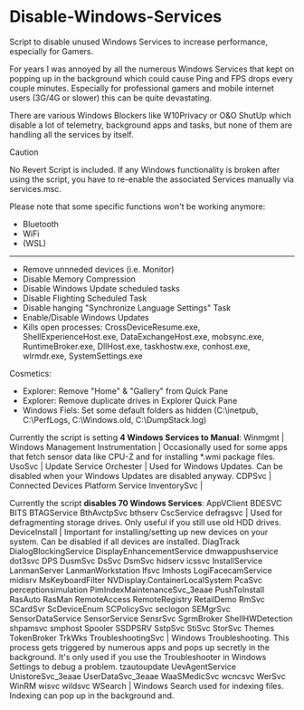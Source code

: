 # Disable-Windows-Services
Script to disable unused Windows Services to increase performance, especially for Gamers.

For years I was annoyed by all the numerous Windows Services that kept on popping up in the background which could cause Ping and FPS drops every couple minutes. Especially for professional gamers and mobile internet users (3G/4G or slower) this can be quite devastating.

There are various Windows Blockers like W10Privacy or O&O ShutUp which disable a lot of telemetry, background apps and tasks, but none of them are handling all the services by itself.

> [!CAUTION]
> No Revert Script is included. If any Windows functionality is broken after using the script, you have to re-enable the associated Services manually via services.msc.


Please note that some specific functions won't be working anymore:
- Bluetooth
- WiFi
- (WSL)

----

- Remove unnneded devices (i.e. Monitor)
- Disable Memory Compression
- Disable Windows Update scheduled tasks
- Disable Flighting Scheduled Task
- Disable hanging "Synchronize Language Settings" Task
- Enable/Disable Windows Updates
- Kills open processes: CrossDeviceResume.exe, ShellExperienceHost.exe, DataExchangeHost.exe, mobsync.exe, RuntimeBroker.exe, DllHost.exe, taskhostw.exe, conhost.exe, wlrmdr.exe, SystemSettings.exe

Cosmetics:
- Explorer: Remove "Home" & "Gallery" from Quick Pane
- Explorer: Remove duplicate drives in Explorer Quick Pane
- Windows Fiels: Set some default folders as hidden (C:\inetpub, C:\PerfLogs, C:\Windows.old, C:\DumpStack.log)

Currently the script is setting **4 Windows Services to Manual**:
Winmgmt | Windows Management Instrumentation | Occasionally used for some apps that fetch sensor data like CPU-Z and for installing *.wmi package files.
UsoSvc | Update Service Orchester | Used for Windows Updates. Can be disabled when your Windows Updates are disabled anyway.
CDPSvc | Connected Devices Platform Service 
InventorySvc | 


Currently the script **disables 70 Windows Services**:
AppVClient
BDESVC
BITS
BTAGService
BthAvctpSvc
bthserv
CscService
defragsvc | Used for defragmenting storage drives. Only useful if you still use old HDD drives.
DeviceInstall | Important for installing/setting up new devices on your system. Can be disabled if all devices are installed.
DiagTrack
DialogBlockingService
DisplayEnhancementService
dmwappushservice
dot3svc
DPS
DusmSvc
DsSvc
DsmSvc
hidserv
icssvc
InstallService
LanmanServer
LanmanWorkstation
lfsvc
lmhosts
LogiFacecamService
midisrv
MsKeyboardFilter
NVDisplay.ContainerLocalSystem
PcaSvc
perceptionsimulation
PimIndexMaintenanceSvc_3eaae
PushToInstall
RasAuto
RasMan
RemoteAccess
RemoteRegistry
RetailDemo
RmSvc
SCardSvr
ScDeviceEnum
SCPolicySvc
seclogon
SEMgrSvc
SensorDataService
SensorService
SensrSvc
SgrmBroker
ShellHWDetection
shpamsvc
smphost
Spooler
SSDPSRV
SstpSvc
StiSvc
StorSvc
Themes
TokenBroker
TrkWks
TroubleshootingSvc | Windows Troubleshooting. This process gets triggered by numerous apps and pops up secretly in the background. It's only used if you use the Troubleshooter in Windows Settings to debug a problem.
tzautoupdate
UevAgentService
UnistoreSvc_3eaae
UserDataSvc_3eaae
WaaSMedicSvc
wcncsvc
WerSvc
WinRM
wisvc
wildsvc
WSearch | Windows Search used for indexing files. Indexing can pop up in the background and. 
